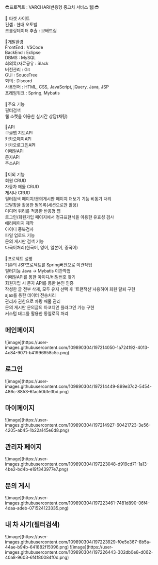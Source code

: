 😎프로젝트 : VARCHAR(반응형 중고차 서비스 웹)😎<br/>
<br/>
💠 타겟 사이트<br/>
컨셉 : 현대 오토빌<br/>
크롤링데이터 추출 : 보배드림<br/>
<br/>
💠개발환경<br/>
FrontEnd : VSCode<br/>
BackEnd : Eclipse<br/>
DBMS : MySQL<br/>
회의록/자료공유 : Slack<br/>
버전관리 : Git<br/>
GUI : SouceTree<br/>
회의 : Discord<br/>
사용언어 : HTML, CSS, JavaScript, jQuery, Java, JSP<br/>
프레임워크 : Spring, Mybatis<br/>
<br/>
💠주요 기능<br/>
필터검색<br/>
웹 소켓을 이용한 실시간 상담(채팅)<br/>
<br/>
💠API<br/>
구글맵 지도API<br/>
카카오페이API<br/>
카카오로그인API<br/>
이메일API<br/>
문자API<br/>
주소API<br/>
<br/>
💠이외 기능<br/>
회원 CRUD<br/>
자동차 매물 CRUD<br/>
게시나 CRUD<br/>
필터검색 페이지/문의게시판 페이지 더보기 기능 비동기 처리<br/>
모달창을 활용한 찜목록(세션으로만 활용)<br/>
미디어 쿼리를 적용한 반응형 웹<br/>
로그인/회원가입 페이지에서 정규표현식을 이용한 유효성 검사<br/>
에러페이지 제작<br/>
아이디 중복검사<br/>
파일 업로드 기능<br/>
문의 게시판 검색 기능<br/>
다국어처리(한국어, 영어, 일본어, 중국어)<br/>
<br/>
💠프로젝트 설명<br/>
기존의 JSP프로젝트를 Spring버전으로 이관작업<br/>
필터기능 Java → Mybatis 이관작업<br/>
이메일API를 통한 아이디/비밀번호 찾기<br/>
회원가입 시 문자 API를 통한 본인 인증<br/>
작성한 글 전부 삭제, 모두 유지 선택 후 '트랜잭션'사용하여 회원 탈퇴 구현<br/>
ajax를 통한 데이터 전송처리<br/>
관리자 권한으로 차량 매물 관리<br/>
문의 게시판 문의글의 아코디언 플러그인 기능 구현<br/>
커스텀 태그를 활용한 동일로직 처리<br/>

<h2>메인페이지</h2>
<p>![image](https://user-images.githubusercontent.com/109890304/197214050-1a724192-4013-4c84-9071-b41996958c5c.png)</p>
<h2>로그인</h2>
![image](https://user-images.githubusercontent.com/109890304/197214449-899e37c2-5454-486c-8853-6fac50b1e3bd.png)
<h2>마이페이지</h2>
![image](https://user-images.githubusercontent.com/109890304/197214927-60421723-3e56-4205-ab45-1b22a145e6d8.png)
<h2>관리자 페이지</h2>
![image](https://user-images.githubusercontent.com/109890304/197223048-d919cd71-1a13-4be2-bd4b-e19f343977e7.png)
<h2>문의 게시</h2>
![image](https://user-images.githubusercontent.com/109890304/197223461-7481d890-06f4-4daa-adeb-071524123335.png)
<h2>내 차 사기(필터검색)</h2>
![image](https://user-images.githubusercontent.com/109890304/197223929-f0e5e367-8b5a-44ae-b94b-641882f15096.png)
![image](https://user-images.githubusercontent.com/109890304/197226443-302db0e8-d062-40a8-9603-6f4f80084f0d.png)

